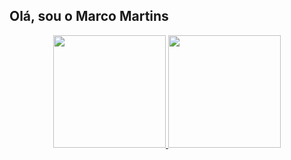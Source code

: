 ## Olá, sou o Marco Martins
<div align="center">
  <a href="https://github.com/marcoadmartins7">
  <img height="180em" src="https://github-readme-stats.vercel.app/api?username=marcoadmartins7&show_icons=true&theme=dark&include_all_commits=true&count_public=true"/>
  <img height="180em" src="https://github-readme-stats.vercel.app/api/top-langs/?username=marcoadmartins7&layout=compact&langs_count=7&theme=dark"/>
</div>
